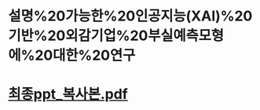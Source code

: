  <h1>설명%20가능한%20인공지능(XAI)%20기반%20외감기업%20부실예측모형에%20대한%20연구<h1>


[최종ppt_복사본.pdf](https://github.com/gogiri/CheckMate/files/13935444/ppt_.pdf)


